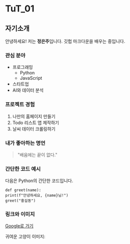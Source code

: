 # TuT_01

## 자기소개

안녕하세요! 저는 **정은주**입니다. 깃헙 마크다운을 배우는 중입니다.

### 관심 분야

- 프로그래밍
  - Python
  - JavaScript
- 스타트업
- AI와 데이터 분석

### 프로젝트 경험

1. 나만의 홈페이지 만들기
2. Todo 리스트 앱 제작하기
3. 날씨 데이터 크롤링하기

### 내가 좋아하는 명언
> "배움에는 끝이 없다."

### 간단한 코드 예시

다음은 Python의 간단한 코드입니다.

```
def greet(name): 
print(f"안녕하세요, {name}님!")
greet("홍길동")
```

### 링크와 이미지

[Google로 가기](https://www.google.co.kr/, "Google로 가기")

귀여운 고양이 이미지: 
